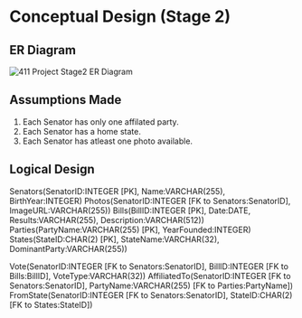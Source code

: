 # Conceptual Design (Stage 2)
## ER Diagram
![411 Project Stage2 ER Diagram](https://media.github-dev.cs.illinois.edu/user/12602/files/48148f08-5709-403e-aea4-95e16f0e2b93)
## Assumptions Made
1. Each Senator has only one affilated party.
2. Each Senator has a home state.
3. Each Senator has atleast one photo available.
## Logical Design
Senators(SenatorID:INTEGER [PK], Name:VARCHAR(255), BirthYear:INTEGER)
Photos(SenatorID:INTEGER [FK to Senators:SenatorID], ImageURL:VARCHAR(255))
Bills(BillID:INTEGER [PK], Date:DATE, Results:VARCHAR(255), Description:VARCHAR(512))
Parties(PartyName:VARCHAR(255) [PK], YearFounded:INTEGER)
States(StateID:CHAR(2) [PK], StateName:VARCHAR(32), DominantParty:VARCHAR(255))

Vote(SenatorID:INTEGER [FK to Senators:SenatorID], BillID:INTEGER [FK to Bills:BillID], VoteType:VARCHAR(32))
AffiliatedTo(SenatorID:INTEGER [FK to Senators:SenatorID], PartyName:VARCHAR(255) [FK to Parties:PartyName])
FromState(SenatorID:INTEGER [FK to Senators:SenatorID], StateID:CHAR(2) [FK to States:StateID])
